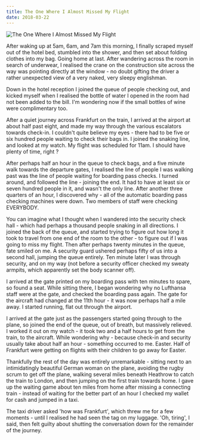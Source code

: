 ```yaml
---
title: The One Where I Almost Missed My Flight
date: 2018-03-22
---
```


![The One Where I Almost Missed My Flight](https://source.unsplash.com/03UCoidYvXw/1600x900)

After waking up at 5am, 6am, and 7am this morning, I finally scraped myself out of the hotel bed, stumbled into the shower, and then set about folding clothes into my bag. Going home at last. After wandering across the room in search of underwear, I realised the crane on the construction site across the way was pointing directly at the window - no doubt gifting the driver a rather unexpected view of a very naked, very sleepy englishman.

Down in the hotel reception I joined the queue of people checking out, and kicked myself when I realised the bottle of water I opened in the room had not been added to the bill. I'm wondering now if the small bottles of wine were complimentary too.

After a quiet journey across Frankfurt on the train, I arrived at the airport at about half past eight, and made my way through the various escalators towards check-in. I couldn't quite believe my eyes - there had to be five or six hundred people waiting to check their bags in. I joined the snaking line, and looked at my watch. My flight was scheduled for 11am. I should have plenty of time, right ?

After perhaps half an hour in the queue to check bags, and a five minute walk towards the departure gates, I realised the line of people I was walking past was the line of people waiting for boarding pass checks. I turned around, and followed the line - joining the end. It had to have at least six or seven hundred people in it, and wasn't the only line. After another three quarters of an hour, I discovered why - all of the automatic boarding pass checking machines were down. Two members of staff were checking EVERYBODY.

You can imagine what I thought when I wandered into the security check hall - which had perhaps a thousand people snaking in all directions. I joined the back of the queue, and started trying to figure out how long it took to travel from one end of the room to the other - to figure out if I was going to miss my flight. Then after perhaps twenty minutes in the queue, fate smiled on me. A security guard ushered perhaps fifty of us into a second hall, jumping the queue entirely. Ten minute later I was through security, and on my way (not before a security officer checked my sweaty armpits, which apparently set the body scanner off).

I arrived at the gate printed on my boarding pass with ten minutes to spare, so found a seat. While sitting there, I began wondering why no Lufthansa staff were at the gate, and checked the boarding pass again. The gate for the aircraft had changed at the 11th hour - it was now perhaps half a mile away. I started running, flat out through the airport.

I arrived at the gate just as the passengers started going through to the plane, so joined the end of the queue, out of breath, but massively relieved. I worked it out on my watch - it took two and a half hours to get from the train, to the aircraft. While wondering why - because check-in and security usually take about half an hour - something occurred to me. Easter. Half of Frankfurt were getting on flights with their children to go away for Easter.

Thankfully the rest of the day was entirely unremarkable - sitting next to an intimidatingly beautiful German woman on the plane, avoiding the rugby scrum to get off the plane, walking several miles beneath Heathrow to catch the train to London, and then jumping on the first train towards home. I gave up the waiting game about ten miles from home after missing a connecting train - instead of waiting for the better part of an hour I checked my wallet for cash and jumped in a taxi.

The taxi driver asked 'how was Frankfurt', which threw me for a few moments - until I realised he had seen the tag on my luggage. 'Oh, tiring', I said, then felt guilty about shutting the conversation down for the remainder of the journey.